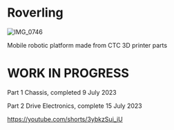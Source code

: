 # Roverling

![IMG_0746](https://github.com/MarkMakies/Roverling/assets/105891859/041a1826-9d6a-44dc-8815-bac312036ee0)

Mobile robotic platform made from CTC 3D printer parts

# WORK IN PROGRESS
Part 1 Chassis, completed 9 July 2023

Part 2 Drive Electronics, complete 15 July 2023

https://youtube.com/shorts/3ybkzSui_iU

